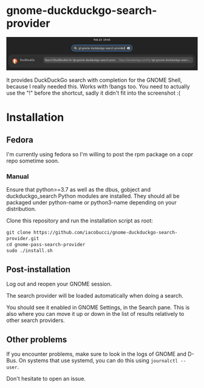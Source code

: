# gnome-duckduckgo-search-provider

![screenshot](misc/screenshot.png)

It provides DuckDuckGo search with completion for the GNOME Shell, because I really needed this. Works with !bangs too.
You need to actually use the "!" before the shortcut, sadly it didn't fit into the screenshot :(

# Installation

## Fedora

I'm currently using fedora so I'm willing to post the rpm package on a copr repo sometime soon.

### Manual

Ensure that python>=3.7 as well as the dbus, gobject and  duckduckgo_search Python modules are installed. They should all be packaged under python-name or python3-name depending on your distribution.

Clone this repository and run the installation script as root:
```
git clone https://github.com/iacobucci/gnome-duckduckgo-search-provider.git
cd gnome-pass-search-provider
sudo ./install.sh
```

## Post-installation

Log out and reopen your GNOME session.

The search provider will be loaded automatically when doing a search.

You should see it enabled in GNOME Settings, in the Search pane. This is also where you can move it up or down in the list of results relatively to other search providers.

## Other problems

If you encounter problems, make sure to look in the logs of GNOME and D-Bus. On systems that use systemd, you can do this using `journalctl --user`.

Don't hesitate to open an issue.
